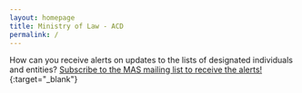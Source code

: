 ```yaml
---
layout: homepage
title: Ministry of Law - ACD
permalink: /
---
```

<!-- Type your notification here - the notification bar will not appear if this is empty. For other changes, refer to _data/homepage.yml to edit the homepage -->
How can you receive alerts on updates to the lists of designated individuals and entities? [Subscribe to the MAS mailing list to receive the alerts!](/guidance-materials/){:target="_blank"}
